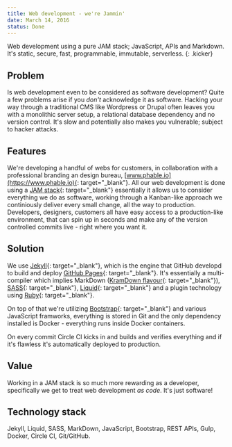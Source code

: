 ```yaml
---
title: Web development - we're Jammin'
date: March 14, 2016
status: Done
---
```


Web development using a pure JAM stack; JavaScript, APIs and Markdown. It's static, secure, fast,
programmable, immutable, serverless.
{: .kicker}

## Problem

Is web development even to be considered as software development? Quite a few problems arise if you _don't_ acknowledge it as software. Hacking your way through a traditional CMS like Wordpress or Drupal often leaves you with a monolithic server setup, a relational database dependency and no version control. It's slow and potentially also makes you vulnerable; subject to hacker attacks.

## Features

We're developing a handful of webs for customers, in collaboration with a professional branding an design bureau, [www.phable.io](https://www.phable.io){: target="_blank"}.
All our web development is done using a [JAM stack](https://www.jamstack.org){: target="_blank"} essentially it allows us to consider everything we do as software, working through a Kanban-like approach we continiously deliver every small change, all the way to production. Developers, designers, customers all have easy access to a production-like environment, that can spin up in seconds and make any of the version controlled commits live - right where you want it.

## Solution

We use [Jekyll](https://jekyllrb.com/){: target="_blank"},
which is the engine that GitHub developd to build and deploy [GitHub Pages](https://pages.github.com/){: target="_blank"}.
It's essentially a multi-compiler which implies MarkDown ([KramDown flavour](https://kramdown.gettalong.org/){: target="_blank"}),
[SASS](https://sass-lang.com/){: target="_blank"},
[Liquid](https://help.shopify.com/themes/liquid){: target="_blank"}
and a plugin technology using [Ruby](https://www.ruby-lang.org/en/){: target="_blank"}.

On top of that we're utilizing [Bootstrap](https://getbootstrap.com/){: target="_blank"} and various JavaScript framworks, everything is stored in Git and the only dependency installed is Docker - everything runs inside Docker containers.

On every commit Circle CI kicks in and builds and verifies everything and if it's flawless it's automatically deployed to production.

## Value

Working in a JAM stack is so much more rewarding as a developer, specifically we get to treat web development _as code_. It's just software!

## Technology stack
Jekyll, Liquid, SASS, MarkDown, JavaScript, Bootstrap, REST APIs, Gulp, Docker, Circle CI, Git/GitHub.
